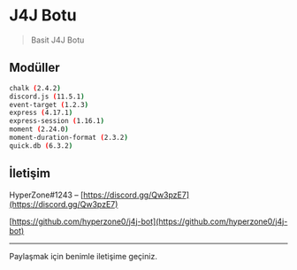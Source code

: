 # J4J Botu
> Basit J4J Botu

## Modüller


```sh
chalk (2.4.2)
discord.js (11.5.1)
event-target (1.2.3)
express (4.17.1)
express-session (1.16.1)
moment (2.24.0)
moment-duration-format (2.3.2)
quick.db (6.3.2)
```


## İletişim

HyperZone#1243 – [https://discord.gg/Qw3pzE7](https://discord.gg/Qw3pzE7)

[https://github.com/hyperzone0/j4j-bot](https://github.com/hyperzone0/j4j-bot)

__________________________________

Paylaşmak için benimle iletişime geçiniz.
